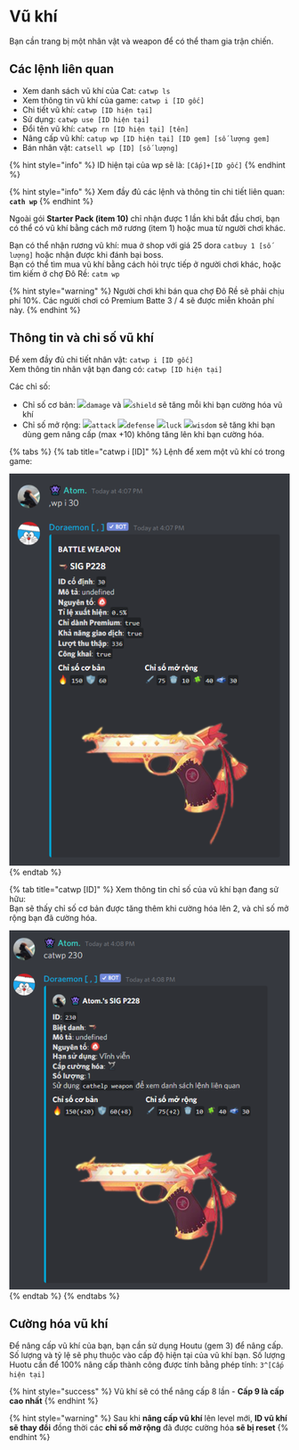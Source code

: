 # Vũ khí

Bạn cần trang bị một nhân vật và weapon để có thể tham gia trận chiến.

## Các lệnh liên quan

* Xem danh sách vũ khí của Cat: `catwp ls`
* Xem thông tin vũ khí của game: `catwp i [ID gốc]`
* Chi tiết vũ khí: `catwp [ID hiện tại]`
* Sử dụng: `catwp use [ID hiện tại]`
* Đổi tên vũ khí: `catwp rn [ID hiện tại] [tên]`
* Nâng cấp vũ khí: `catup wp [ID hiện tại] [ID gem] [số lượng gem]`
* Bán nhân vật: `catsell wp [ID] [số lượng]`

{% hint style="info" %}
ID hiện tại của wp sẽ là: `[Cấp]+[ID gốc]`
{% endhint %}

{% hint style="info" %}
Xem đầy đủ các lệnh và thông tin chi tiết liên quan: **`cath wp`**
{% endhint %}

Ngoài gói **Starter Pack \(item 10\)** chỉ nhận được 1 lần khi bắt đầu chơi, bạn có thể có vũ khí bằng cách mở rương \(item 1\) hoặc mua từ người chơi khác.

Bạn có thể nhận rương vũ khí: mua ở shop với giá 25 dora `catbuy 1 [số lượng]` hoặc nhận được khi đánh bại boss.  
Bạn có thể tìm mua vũ khí bằng cách hỏi trực tiếp ở người chơi khác, hoặc tìm kiếm ở chợ Đô Rề: `catm wp`

{% hint style="warning" %}
Người chơi khi bán qua chợ Đô Rề sẽ phải chịu phí 10%. Các người chơi có Premium Batte 3 / 4 sẽ được miễn khoản phí này.
{% endhint %}

## Thông tin và chỉ số vũ khí

Để xem đầy đủ chi tiết nhân vật: `catwp i [ID gốc]`  
Xem thông tin nhân vật bạn đang có: `catwp [ID hiện tại]`

Các chỉ số:

* Chỉ số cơ bản:  ![](https://cdn.discordapp.com/emojis/689391397643747368.png?v=1)`damage` và ![](https://cdn.discordapp.com/emojis/689391171411247196.png?v=1)`shield` sẽ tăng mỗi khi bạn cường hóa vũ khí
* Chỉ số mở rộng:  ![](https://cdn.discordapp.com/emojis/689391538601852959.png?v=1)`attack` ![](https://cdn.discordapp.com/emojis/693700331216830474.png?v=1)`defense` ![](https://cdn.discordapp.com/emojis/689391282350588106.png?v=1)`luck` ![](https://cdn.discordapp.com/emojis/689391102100635728.png?v=1)`wisdom` sẽ tăng khi bạn dùng gem nâng cấp \(max +10\) không tăng lên khi bạn cường hóa.

{% tabs %}
{% tab title="catwp i \[ID\]" %}
Lệnh để xem một vũ khí có trong game:

![SIG P228](../../.gitbook/assets/image%20%2810%29.png)
{% endtab %}

{% tab title="catwp \[ID\]" %}
Xem thông tin chỉ số của vũ khí bạn đang sử hữu:  
Bạn sẽ thấy chỉ số cơ bản được tăng thêm khi cường hóa lên 2, và chỉ số mở rộng bạn đã cường hóa.

![&#x1F47E; Atom.&apos;s SIG P228](../../.gitbook/assets/image%20%289%29.png)
{% endtab %}
{% endtabs %}

## Cường hóa vũ khí

Để nâng cấp vũ khí của bạn, bạn cần sử dụng Houtu \(gem 3\) để nâng cấp. Số lượng và tỷ lệ sẽ phụ thuộc vào cấp độ hiện tại của vũ khí bạn. Số lượng Huotu cần để 100% nâng cấp thành công được tính bằng phép tính: `3^[Cấp hiện tại]` 

{% hint style="success" %}
Vũ khí sẽ có thể nâng cấp 8 lần - **Cấp 9 là cấp cao nhất**
{% endhint %}

{% hint style="warning" %}
Sau khi **nâng cấp vũ khí** lên level mới, **ID vũ khí sẽ thay đổi** đồng thời các **chỉ số mở rộng** đã được cường hóa **sẽ bị reset**
{% endhint %}



